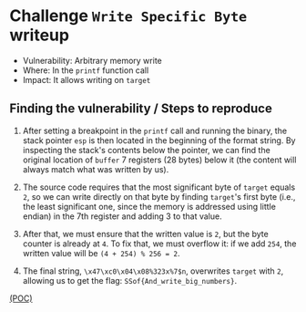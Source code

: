# Challenge `Write Specific Byte` writeup

- Vulnerability: Arbitrary memory write
- Where: In the `printf` function call
- Impact: It allows writing on `target`

## Finding the vulnerability / Steps to reproduce

1. After setting a breakpoint in the `printf` call and running the binary, the stack pointer `esp` is then located in the beginning of the format string. By inspecting the stack's contents below the pointer, we can find the original location of `buffer` 7 registers (28 bytes) below it (the content will always match what was written by us).

2. The source code requires that the most significant byte of `target` equals `2`, so we can write directly on that byte by finding `target`'s first byte (i.e., the least significant one, since the memory is addressed using little endian) in the 7th register and adding 3 to that value.

3. After that, we must ensure that the written value is `2`, but the byte counter is already at `4`. To fix that, we must overflow it: if we add `254`, the written value will be `(4 + 254) % 256 = 2`.

4. The final string, `\x47\xc0\x04\x08%323x%7$n`, overwrites `target` with `2`, allowing us to get the flag: `SSof{And_write_big_numbers}`.

[(POC)](`write_specific_byte.py`)